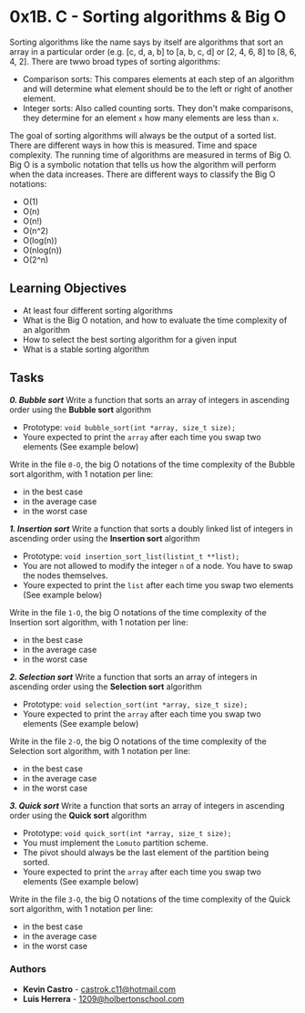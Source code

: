 # 0x1B. C - Sorting algorithms & Big O

Sorting algorithms like the name says by itself are algorithms that sort an array in a particular order (e.g. [c, d, a, b] to [a, b, c, d] or [2, 4, 6, 8] to [8, 6, 4, 2]. There are twwo broad types of sorting algorithms:
- Comparison sorts: This compares elements at each step of an algorithm and will determine what element should be to the left or right of another element.
- Integer sorts: Also called counting sorts. They don't make comparisons, they determine for an element `x` how many elements are less than `x`.

The goal of sorting algorithms will always be the output of a sorted list. There are different ways in how this is measured. Time and space complexity. The running time of algorithms are measured in terms of Big O. Big O is a symbolic notation that tells us how the algorithm will perform when the data increases. There are different ways to classify the Big O notations:
- O(1)
- O(n)
- O(n!)
- O(n^2)
- O(log(n))
- O(nlog(n))
- O(2^n)

## Learning Objectives


- At least four different sorting algorithms
- What is the Big O notation, and how to evaluate the time complexity of an algorithm
- How to select the best sorting algorithm for a given input
- What is a stable sorting algorithm

## Tasks

_**0. Bubble sort**_
Write a function that sorts an array of integers in ascending order using the **Bubble sort** algorithm

- Prototype: `void bubble_sort(int *array, size_t size);`
- Youre expected to print the `array` after each time you swap two elements (See example below)

Write in the file `0-O`, the big O notations of the time complexity of the Bubble sort algorithm, with 1 notation per line:

- in the best case
- in the average case
- in the worst case

_**1. Insertion sort**_
Write a function that sorts a doubly linked list of integers in ascending order using the **Insertion sort** algorithm

- Prototype: `void insertion_sort_list(listint_t **list);`
- You are not allowed to modify the integer `n` of a node. You have to swap the nodes themselves.
- Youre expected to print the `list` after each time you swap two elements (See example below)

Write in the file `1-O`, the big O notations of the time complexity of the Insertion sort algorithm, with 1 notation per line:

- in the best case
- in the average case
- in the worst case

_**2. Selection sort**_
Write a function that sorts an array of integers in ascending order using the **Selection sort** algorithm

- Prototype: `void selection_sort(int *array, size_t size);`
- Youre expected to print the `array` after each time you swap two elements (See example below)

Write in the file `2-O`, the big O notations of the time complexity of the Selection sort algorithm, with 1 notation per line:

- in the best case
- in the average case
- in the worst case

_**3. Quick sort**_
Write a function that sorts an array of integers in ascending order using the **Quick sort** algorithm

- Prototype: `void quick_sort(int *array, size_t size);`
- You must implement the `Lomuto` partition scheme.
- The pivot should always be the last element of the partition being sorted.
- Youre expected to print the `array` after each time you swap two elements (See example below)

Write in the file `3-O`, the big O notations of the time complexity of the Quick sort algorithm, with 1 notation per line:

- in the best case
- in the average case
- in the worst case

### Authors

- **Kevin Castro** - castrok.c11@hotmail.com
- **Luis Herrera** - 1209@holbertonschool.com